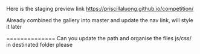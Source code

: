 
Here is the staging preview link
https://priscillaluong.github.io/competition/

Already combined the gallery into master and update the nav link, will style it later


==============
Can you update the path and organise the files js/css/ in destinated folder please




